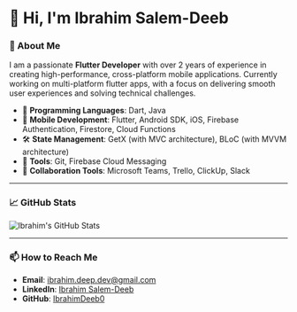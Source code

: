 # 👋 Hi, I'm Ibrahim Salem-Deeb

### 🚀 About Me

I am a passionate **Flutter Developer** with over 2 years of experience in creating high-performance, cross-platform mobile applications. Currently working on multi-platform flutter apps, with a focus on delivering smooth user experiences and solving technical challenges.

- 🔧 **Programming Languages**: Dart, Java
- 📱 **Mobile Development**: Flutter, Android SDK, iOS, Firebase Authentication, Firestore, Cloud Functions
- 🛠 **State Management**: GetX (with MVC architecture), BLoC (with MVVM architecture)
- 🚀 **Tools**: Git, Firebase Cloud Messaging
- 👥 **Collaboration Tools**: Microsoft Teams, Trello, ClickUp, Slack

---

### 📈 GitHub Stats

![Ibrahim's GitHub Stats](https://github-readme-stats.vercel.app/api?username=ibrahimdeeb0&show_icons=true&theme=radical)

---

### 📫 How to Reach Me

- **Email**: [ibrahim.deep.dev@gmail.com](mailto:ibrahim.deep.dev@gmail.com)
- **LinkedIn**: [Ibrahim Salem-Deeb](https://www.linkedin.com/in/ibrahim-salem-deeb)
- **GitHub**: [IbrahimDeeb0](https://github.com/ibrahimdeeb0)
